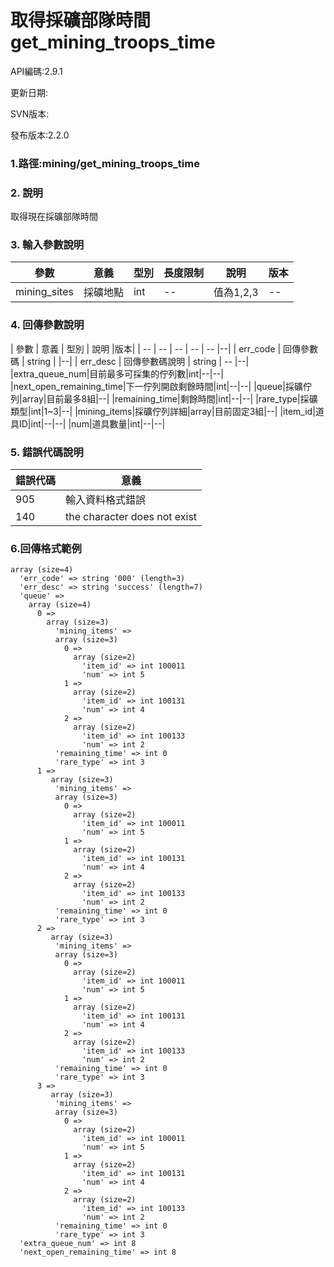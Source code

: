 # 取得採礦部隊時間get_mining_troops_time



API編碼:2.9.1

> 


更新日期:

> 

SVN版本:

> 

發布版本:2.2.0
### 1.路徑:mining/get_mining_troops_time

### 2. 說明
取得現在採礦部隊時間

### 3. 輸入參數說明


| 參數 | 意義 | 型別 | 長度限制 | 說明 |版本|
| -- | -- | -- | -- | -- | -- |
|mining_sites|採礦地點|int|--|值為1,2,3|--|


### 4. 回傳參數說明
| 參數 | 意義 | 型別 | 說明 |版本|
| -- | -- | -- | -- | -- |--|
| err_code | 回傳參數碼 | string |  |--|
| err_desc | 回傳參數碼說明 | string | -- |--|
|extra_queue_num|目前最多可採集的佇列數|int|--|--|
|next_open_remaining_time|下一佇列開啟剩餘時間|int|--|--|
|queue|採礦佇列|array|目前最多8組|--|
|remaining_time|剩餘時間|int|--|--|
|rare_type|採礦類型|int|1~3|--|
|mining_items|採礦佇列詳細|array|目前固定3組|--|
|item_id|道具ID|int|--|--|
|num|道具數量|int|--|--|




### 5. 錯誤代碼說明
|錯誤代碼|意義|
|--|--|
|905|輸入資料格式錯誤|
|140|the character does not exist|

### 6.回傳格式範例

```
array (size=4)
  'err_code' => string '000' (length=3)
  'err_desc' => string 'success' (length=7)
  'queue' => 
    array (size=4)
      0 => 
        array (size=3)
          'mining_items' => 
          array (size=3)
            0 => 
              array (size=2)
                'item_id' => int 100011
                'num' => int 5
            1 => 
              array (size=2)
                'item_id' => int 100131
                'num' => int 4
            2 => 
              array (size=2)
                'item_id' => int 100133
                'num' => int 2
          'remaining_time' => int 0
          'rare_type' => int 3
      1 => 
         array (size=3)
          'mining_items' => 
          array (size=3)
            0 => 
              array (size=2)
                'item_id' => int 100011
                'num' => int 5
            1 => 
              array (size=2)
                'item_id' => int 100131
                'num' => int 4
            2 => 
              array (size=2)
                'item_id' => int 100133
                'num' => int 2
          'remaining_time' => int 0
          'rare_type' => int 3
      2 => 
         array (size=3)
          'mining_items' => 
          array (size=3)
            0 => 
              array (size=2)
                'item_id' => int 100011
                'num' => int 5
            1 => 
              array (size=2)
                'item_id' => int 100131
                'num' => int 4
            2 => 
              array (size=2)
                'item_id' => int 100133
                'num' => int 2
          'remaining_time' => int 0
          'rare_type' => int 3
      3 => 
         array (size=3)
          'mining_items' => 
          array (size=3)
            0 => 
              array (size=2)
                'item_id' => int 100011
                'num' => int 5
            1 => 
              array (size=2)
                'item_id' => int 100131
                'num' => int 4
            2 => 
              array (size=2)
                'item_id' => int 100133
                'num' => int 2
          'remaining_time' => int 0
          'rare_type' => int 3
  'extra_queue_num' => int 8
  'next_open_remaining_time' => int 8
 
```

